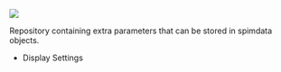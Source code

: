 [![](https://travis-ci.com/NicoKiaru/bigdataviewer-spimdata-extras.svg?branch=master)](https://travis-ci.com/NicoKiaru/bigdataviewer-spimdata-extras)

Repository containing extra parameters that can be stored in spimdata objects.

* Display Settings
